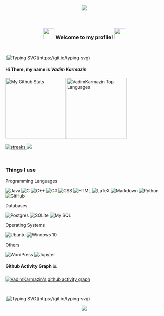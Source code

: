 <div align="center">
  <img src="https://media.tenor.com/S9eR8qfGtlYAAAAd/nero.gif">
</div>

</br>
</br>

<h3 align="center">
<img src="https://media.tenor.com/cX26OGHFnkwAAAAj/amaterasu.gif" width="35">
  Welcome to my profile!
<img src="https://media.tenor.com/cX26OGHFnkwAAAAj/amaterasu.gif" width="35">
  
</h3>

</br>

[![Typing SVG](https://readme-typing-svg.demolab.com?font=Fira+Code&pause=500&color=55185c&width=435&lines=Hello%2C+everyone%2C+except+Leoneed!;I'm+a+Cyber+Security+student;I+love+C+and+C%2B%2B!;I+love+C%2B%2B!;and+I+love+python+too...)](https://git.io/typing-svg)

  
#### Hi There, my name is <b><i>Vadim Karmazin</i></b>

<a href="https://github.com/anuraghazra/github-readme-stats">
<img alt="My Github Stats" src="https://github-readme-stats.vercel.app/api?username=VadimKarmazin&count_private=true&show_icons=true&theme=midnight-purple&hide_border=true&custom_title=Stats" height="192px"/>
</a>
  
<a href="https://github.com/anuraghazra/github-readme-stats">
<img alt="VadimKarmazin Top Languages" src="https://github-readme-stats.vercel.app/api/top-langs/?username=VadimKarmazin&langs_count=8&layout=compact&theme=midnight-purple&hide_border=true" height="192px"/>
</a>

<p>
<a href="http://github-readme-streak-stats.herokuapp.com">
<img alt="streaks" src="http://github-readme-streak-stats.herokuapp.com?user=VadimKarmazin&count_private=true&theme=midnight-purple&hide_border=true&bg_color=#FFFAFA&title_color=#FFFAFA&icon_color=#FFFAFA">
</a>
<img src="https://media.tenor.com/VKR6LazrCHIAAAAC/discord-banner.gif"> 
</p>

</br>

<h3>Things I use</h3>
<div>
<p>Programming Languages</p>
<img alt="Java" src="https://img.shields.io/badge/java-%23ED8B00.svg?style=for-the-badge&logo=java&logoColor=white" />
<img alt="C" src="https://img.shields.io/badge/c-%2300599C.svg?style=for-the-badge&logo=c&logoColor=white" />
<img alt="C++" src="https://img.shields.io/badge/c++-%2300599C.svg?style=for-the-badge&logo=c%2B%2B&logoColor=white" />
<img alt="C#" src="https://img.shields.io/badge/c%23-%23239120.svg?style=for-the-badge&logo=c-sharp&logoColor=white" />
<img alt="CSS" src="https://img.shields.io/badge/css3-%231572B6.svg?style=for-the-badge&logo=css3&logoColor=white" />
<img alt="HTML" src="https://img.shields.io/badge/html5-%23E34F26.svg?style=for-the-badge&logo=html5&logoColor=white" />
<img alt="LaTeX" src="https://img.shields.io/badge/latex-%23008080.svg?style=for-the-badge&logo=latex&logoColor=white" />
<img alt="Markdown" src="https://img.shields.io/badge/markdown-%23000000.svg?style=for-the-badge&logo=markdown&logoColor=white" />
<img alt="Python" src="https://img.shields.io/badge/python-3670A0?style=for-the-badge&logo=python&logoColor=ffdd54" />
<img alt="GitHub" src="https://img.shields.io/badge/github%20-%23121011.svg?&style=for-the-badge&logo=github&logoColor=white"/>

<p>Databases</p>
<img alt="Postgres" src ="https://img.shields.io/badge/postgres-%23316192.svg?&style=for-the-badge&logo=postgresql&logoColor=white"/>
<img alt="SQLite" src ="https://img.shields.io/badge/sqlite-%2307405e.svg?&style=for-the-badge&logo=sqlite&logoColor=white"/>
<img alt="My SQL" src="https://img.shields.io/badge/mysql-%2300f.svg?style=for-the-badge&logo=mysql&logoColor=white" />
  
<p>Operating Systems</p>
<img alt="Ubuntu" src="https://img.shields.io/badge/Ubuntu-E95420?style=for-the-badge&logo=ubuntu&logoColor=white" />
<img alt="Windows 10" src="https://img.shields.io/badge/Windows-0078D6?style=for-the-badge&logo=windows&logoColor=white" />
  
<p>Others</p>
<img alt="WordPress" src="https://img.shields.io/badge/WordPress%20-%23117AC9.svg?&style=for-the-badge&logo=WordPress&logoColor=white"/>
<img alt="Jupyter" src="https://img.shields.io/badge/Jupyter%20-%23F37626.svg?&style=for-the-badge&logo=Jupyter&logoColor=white" />
</div>
   

 

#### Github Activity Graph 📊

[![VadimKarmazin's github activity graph](https://github-readme-activity-graph.cyclic.app/graph?username=VadimKarmazin&bg_color=0A0C10&line=55185c&area=true&hide_border=false&radius=25)](https://github.com/ashutosh00710/github-readme-activity-graph)

</br>

[![Typing SVG](https://readme-typing-svg.demolab.com?font=Fira+Code&pause=500&color=55185c&width=435&lines=Thank+You!;See+You+Again!;Bye+Bye!;Are+u+still+reading?)](https://git.io/typing-svg)

<div align="center">
<img src="https://media.tenor.com/JgP7ehMv-TEAAAAC/beautiful-purple-nature.gif">
</div>
